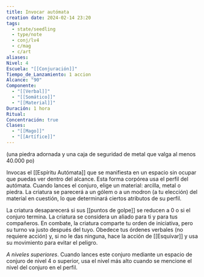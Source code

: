 ```yaml
---
title: Invocar autómata
creation date: 2024-02-14 23:20
tags:
  - state/seedling
  - type/note
  - conj/lv4
  - c/mag
  - c/art
aliases: 
Nivel: 4
Escuela: "[[Conjuración]]"
Tiempo_de_Lanzamiento: 1 accion
Alcance: "90"
Componente:
  - "[[Verbal]]"
  - "[[Somático]]"
  - "[[Material]]"
Duración: 1 hora
Ritual: 
Concentración: true
Clases:
  - "[[Mago]]"
  - "[[Artífice]]"
---
```

(una piedra adornada y una caja de seguridad de metal que valga al menos 40.000 po)

Invocas el [[Espíritu Autómata]] que se manifiesta en un espacio sin ocupar que puedas ver
dentro del alcance. Esta forma corpórea usa el perfil del autómata. Cuando lances el conjuro, elige
un material: arcilla, metal o piedra. La criatura se parecerá a un gólem o a un modron (a tu elección) del material en cuestión, lo que determinará ciertos atributos de su perfil.

La criatura desaparecerá si sus [[puntos de golpe]] se reducen a 0 o si el conjuro termina. La criatura se considera un aliado para ti y para tus compañeros. En combate, la criatura comparte tu orden de iniciativa, pero su turno va justo después del tuyo.
Obedece tus órdenes verbales (no requiere acción) y, si no le das ninguna, hace la acción de [[Esquivar]] y usa su movimiento para evitar el peligro.

*A niveles superiores*. Cuando lances este conjuro mediante un espacio de conjuro de nivel 4 o
superior, usa el nivel más alto cuando se mencione el nivel del conjuro en el perfil.
